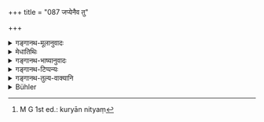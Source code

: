+++
title = "087 जप्येनैव तु"

+++

<details><summary>गङ्गानथ-मूलानुवादः</summary>

It is by means of repeating mantras that the Brāhmaṇa succeeds;—there is no doubt in this. he may, or may not, do anything else, one comes to be called a Brāhmaṇa if he is of a friendly disposition.—(87)
</details>

<details><summary>मेधातिथिः</summary>

**जप्येनैव** सिद्धिं काम्यफलावाप्तिं ब्रह्मप्राप्तिं वा प्राप्नुयात् । नात्र हृदि सङ्का कर्तव्या । यज् ज्योतिष्टोमादिभ्यो महाप्रयासेभ्यो भावनाभ्यश् च यल् लब्धव्यं यज् जपेन कथं सिध्यतीति । सिध्यत्य् एव । 

- **कुर्याद् अन्यद्** अनित्यं[^२७५] ज्योतिष्टोमादि । अथ वा तद् अपि **न कुर्याद्** यतो **मैत्रो ब्राह्मण** उच्यते । मित्रम् एव मैत्रम् । सर्वभूतमैत्रीरतेन ब्राह्मणेन भवितव्यम् । अग्निष्ॐइयपशुहिंसायां च कुतो मैत्री । अयम् अर्थवाद् एव, न पुनः पश्वङ्गकर्मप्रतिषेधः, पूर्वशेषत्वावगतेः । प्रत्यक्षश्रुतिविहितत्वाच् च तेषाम् । अतिक्रान्तो जपविधिः ॥ २.८८ ॥


[^२७५]:
     M G 1st ed.: kuryān nityaṃ
</details>

<details><summary>गङ्गानथ-भाष्यानुवादः</summary>

*By means of repeating Mantras alone the Brāhmaṇa succeeds*;—*i.e*.,
acquires all desirable results,and also attains Brahman.

No such doubt on this point should be entertained in the mind, as—“How can one acquire, by means of Mantra-repetition alone, such results as are obtained only by means of such elaborate acts as the *Jyotiṣṭoma* and the rest, which cost much effort, or from deep and prolonged meditations?”—Because as a matter of fact, such success does actually follow.

‘*He may do anything else*.’—In the shape of the Jyotiṣṭoma and other non-com pulsory acts, —‘*or* *not do it*.’—For ‘one comes to be called a
*Brahmaṇa if lie is of a friendly disposition*.’ ‘*Maitra*’ is the same
as ‘*mitra*.’ The Brahmaṇa should be friendly to all living beings; and how can there be any *friendliness* (benevolence) in such acts as the killing of animals during the *Agnīṣomīya* offerings?

This passage is purely valedictory; it is not a prohibition of the killing of animals during sacrifices; because it is only supplementary to what has gone before (and as such it cannot be taken as an independent prohibition), and because such killing is directly enjoined in the Veda itself.

*Thus ends the process of Repeating Mantras*.—(87)
</details>

<details><summary>गङ्गानथ-टिप्पन्यः</summary>

‘*Maitraḥ*’—‘of friendly disposition (towards all living
beings)’—Medhātithi;—‘worshipper of Mitra, Sun’ (suggested by
Rāghavāṇanda).

‘*Brāhmaṇaḥ*’—‘one who will be absorbed in Brahman’ (Kullūka);—‘the best
of Brāhmaṇas’ (Rāghavānanda);—

Buhler remarks—“Medhātithi and Govindarāja take the last clause
differently: it is declared (in the Veda that) a Brāhmaṇa (shall be) a
friend (of all creatures).” But in Medhātithi we find no mention of the
Veda here.

The verse is clearly meant to be deprecatory of Animal-sacrifices, which
involve the killing of animals, whereas the Brāhmaṇa should be friendly
to all creatures.

This verse is quoted in *Yatidharmasaṃgraha* (p. 127).
</details>

<details><summary>गङ्गानथ-तुल्य-वाक्यानि</summary>

*Viṣṇu-smṛti*, 55.21 and *Vasiṣṭha*, 26.12—\[reproduce the words of
Manu\].
</details>

<details><summary>Bühler</summary>

087	But, undoubtedly, a Brahmana reaches the highest goal by muttering prayers only; (whether) he perform other (rites) or neglect them, he who befriends (all creatures) is declared (to be) a (true) Brahmana.
</details>
